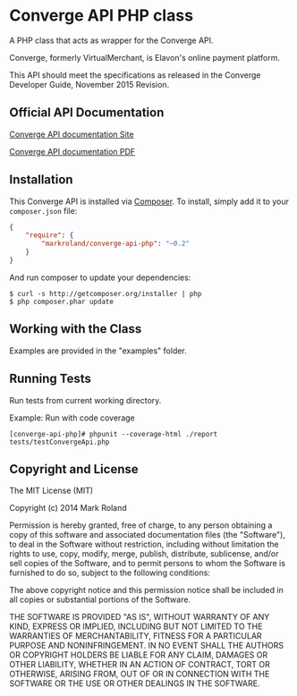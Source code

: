 Converge API PHP class
======================

A PHP class that acts as wrapper for the Converge API.

Converge, formerly VirtualMerchant, is Elavon's online payment platform.

This API should meet the specifications as released in the Converge Developer Guide, November 2015 Revision.


Official API Documentation
--------------------------

[Converge API documentation Site](https://demo.myvirtualmerchant.com/VirtualMerchantDemo/supportlandingvisitor.do)

[Converge API documentation PDF](https://www.myvirtualmerchant.com/VirtualMerchant/download/developerGuide.pdf)


Installation
------------

This Converge API is installed via [Composer](http://getcomposer.org/). To install, simply add it
to your `composer.json` file:

```json
{
    "require": {
        "markroland/converge-api-php": "~0.2"
    }
}
```

And run composer to update your dependencies:

    $ curl -s http://getcomposer.org/installer | php
    $ php composer.phar update


Working with the Class
----------------------

Examples are provided in the "examples" folder.


Running Tests
-------------

Run tests from current working directory.

Example: Run with code coverage

    [converge-api-php]# phpunit --coverage-html ./report tests/testConvergeApi.php


Copyright and License
---------------------

The MIT License (MIT)

Copyright (c) 2014 Mark Roland

Permission is hereby granted, free of charge, to any person obtaining a copy
of this software and associated documentation files (the "Software"), to deal
in the Software without restriction, including without limitation the rights
to use, copy, modify, merge, publish, distribute, sublicense, and/or sell
copies of the Software, and to permit persons to whom the Software is
furnished to do so, subject to the following conditions:

The above copyright notice and this permission notice shall be included in
all copies or substantial portions of the Software.

THE SOFTWARE IS PROVIDED "AS IS", WITHOUT WARRANTY OF ANY KIND, EXPRESS OR
IMPLIED, INCLUDING BUT NOT LIMITED TO THE WARRANTIES OF MERCHANTABILITY,
FITNESS FOR A PARTICULAR PURPOSE AND NONINFRINGEMENT. IN NO EVENT SHALL THE
AUTHORS OR COPYRIGHT HOLDERS BE LIABLE FOR ANY CLAIM, DAMAGES OR OTHER
LIABILITY, WHETHER IN AN ACTION OF CONTRACT, TORT OR OTHERWISE, ARISING FROM,
OUT OF OR IN CONNECTION WITH THE SOFTWARE OR THE USE OR OTHER DEALINGS IN
THE SOFTWARE.